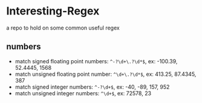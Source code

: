 # Interesting-Regex
a repo to hold on some common useful regex

## numbers            
- match signed floating point numbers: `^-?\d+\.?\d*$`, ex: -100.39, 52.4445, 1568
- match unsigned floating point number: `^\d+\.?\d*$`, ex: 413.25, 87.4345, 387
- match signed integer numbers: `^-?\d+$`, ex: -40, -89, 157, 952
- match unsigned integer numbers: `^\d+$`, ex: 72578, 23
